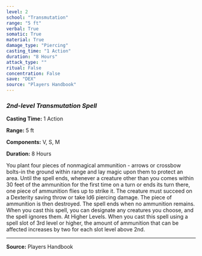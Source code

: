 ```yaml
---
level: 2
school: "Transmutation"
range: "5 ft"
verbal: True
somatic: True
material: True
damage_type: "Piercing"
casting_time: "1 Action"
duration: "8 Hours"
attack_type: ""
ritual: False
concentration: False
save: "DEX"
source: "Players Handbook"
---
```


### *2nd-level Transmutation Spell*

**Casting Time:** 1 Action

**Range:** 5 ft

**Components:** V, S, M

**Duration:** 8 Hours

You plant four pieces of nonmagical ammunition - arrows or crossbow bolts-in the ground within range and lay magic upon them to protect an area. Until the spell ends, whenever a creature other than you comes within 30 feet of the ammunition for the first time on a turn or ends its turn there, one piece of ammunition flies up to strike it. The creature must succeed on a Dexterity saving throw or take ld6 piercing damage. The piece of ammunition is then destroyed. The spell ends when no ammunition remains. When you cast this spell, you can designate any creatures you choose, and the spell ignores them. At Higher Levels. When you cast this spell using a spell slot of 3rd level or higher, the amount of ammunition that can be affected increases by two for each slot level above 2nd.

---
**Source:** Players Handbook
